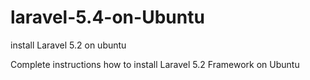 # laravel-5.4-on-Ubuntu

install Laravel 5.2 on ubuntu

Complete instructions how to install Laravel 5.2 Framework on Ubuntu



